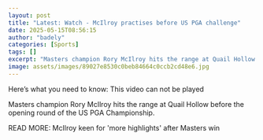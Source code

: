 ```yaml
---
layout: post
title: "Latest: Watch - McIlroy practises before US PGA challenge"
date: 2025-05-15T08:56:15
author: "badely"
categories: [Sports]
tags: []
excerpt: "Masters champion Rory McIlroy hits the range at Quail Hollow before the opening round of the US PGA Championship."
image: assets/images/89027e8530c0beb84664c0ccb2cd48e6.jpg
---
```


Here’s what you need to know: This video can not be played

Masters champion Rory McIlroy hits the range at Quail Hollow before the opening round of the US PGA Championship.

READ MORE: McIlroy keen for 'more highlights' after Masters win

